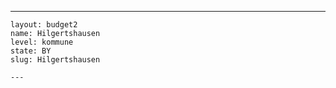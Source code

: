 ---
    layout: budget2
    name: Hilgertshausen
    level: kommune
    state: BY
    slug: Hilgertshausen

    ---


    